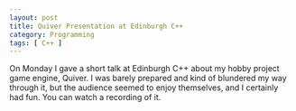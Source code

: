 ```yaml
---
layout: post
title: Quiver Presentation at Edinburgh C++
category: Programming
tags: [ C++ ]
---
```


On Monday I gave a short talk at Edinburgh C++ about my hobby project game engine, Quiver. I was barely prepared and kind of blundered my way through it, but the audience seemed to enjoy themselves, and I certainly had fun. You can watch a recording of it.


